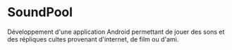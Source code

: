 # SoundPool
Développement d'une application Android permettant de jouer des sons et des répliques cultes provenant d'internet, de film ou d'ami.
